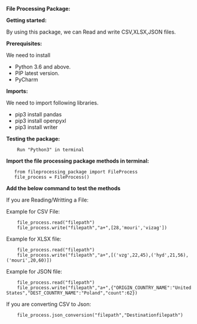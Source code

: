 **File Processing Package:**

**Getting started:**

By using this package, we can Read and write CSV,XLSX,JSON files.

**Prerequisites:**

We need to install 

- Python 3.6 and above.
- PIP latest version.
- PyCharm

**Imports:**

We need to import following libraries.
- pip3 install pandas
- pip3 install openpyxl
- pip3 install writer

**Testing the package:**

        Run "Python3" in terminal

**Import the file processing package methods in terminal:**

       from fileprocessing_package import FileProcess
       file_process = FileProcess()

**Add the below command to test the methods**

If you are Reading/Writting a File:

Example for CSV File:

        file_process.read("filepath")
        file_process.write("filepath","a+",[28,'mouri','vizag'])

Example for XLSX file:

        file_process.read("filepath")
        file_process.write("filepath","a+",[('vzg',22,45),('hyd',21,56),('mouri',20,60)])

Example for JSON file:

        file_process.read("filepath")
        file_process.write("filepath","a+",{"ORIGIN_COUNTRY_NAME":"United States","DEST_COUNTRY_NAME":"Poland","count":62})


If you are converting CSV to Json:

        file_process.json_conversion("filepath","Destinationfilepath")

